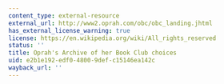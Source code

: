 ```yaml
---
content_type: external-resource
external_url: http://www2.oprah.com/obc/obc_landing.jhtml
has_external_license_warning: true
license: https://en.wikipedia.org/wiki/All_rights_reserved
status: ''
title: Oprah's Archive of her Book Club choices
uid: e2b1e192-edf0-4800-9def-c15146ea142c
wayback_url: ''
---
```

